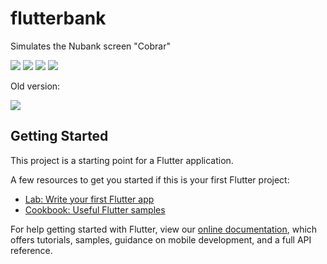# flutterbank

Simulates the Nubank screen "Cobrar"

![](https://github.com/danvitoriano/flutterbank/blob/master/Screenshot_1590970706.png)
![](https://github.com/danvitoriano/flutterbank/blob/master/Screenshot_1590970703.png)
![](https://github.com/danvitoriano/flutterbank/blob/master/Screenshot_1590970711.png)
![](https://github.com/danvitoriano/flutterbank/blob/master/Screenshot_1590970724.png)

Old version:

![](https://github.com/danvitoriano/flutterbank/blob/master/flutterbank-screenshot-2.png)


## Getting Started

This project is a starting point for a Flutter application.

A few resources to get you started if this is your first Flutter project:

- [Lab: Write your first Flutter app](https://flutter.dev/docs/get-started/codelab)
- [Cookbook: Useful Flutter samples](https://flutter.dev/docs/cookbook)

For help getting started with Flutter, view our
[online documentation](https://flutter.dev/docs), which offers tutorials,
samples, guidance on mobile development, and a full API reference.
